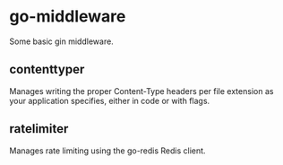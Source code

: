 # go-middleware
Some basic gin middleware.

## contenttyper
Manages writing the proper Content-Type headers per file extension as your application specifies, either in code or with flags.

## ratelimiter
Manages rate limiting using the go-redis Redis client.
